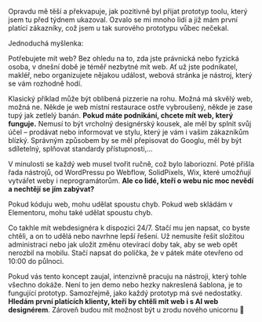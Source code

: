 Opravdu mě těší a překvapuje, jak pozitivně byl přijat prototyp toolu, který jsem tu před týdnem ukazoval.
Ozvalo se mi mnoho lidí a již mám první platící zákazníky, což jsem u tak surového prototypu vůbec nečekal.

Jednoduchá myšlenka:

Potřebujete mít web?
Bez ohledu na to, zda jste právnická nebo fyzická osoba, v dnešní době je téměř nezbytné mít web. Ať už jste podnikatel, makléř, nebo organizujete nějakou událost, webová stránka je nástroj, který se vám rozhodně hodí.

Klasický příklad může být oblíbená pizzerie na rohu.
Možná má skvělý web, možná ne.
Někde je web místní restaurace ostře vybroušený, někde je zase tupý jak zetlelý banán. **Pokud máte podnikání, chcete mít web, který funguje.** Nemusí to být vrcholný designérský kousek, ale měl by splnit svůj účel – prodávat nebo informovat ve stylu, který je vám i vašim zákazníkům blízký. Správným způsobem by se měl přepisovat do Googlu, měl by být sdíletelný, splňovat standardy přístupnosti,... 

V minulosti se každý web musel tvořit ručně, což bylo laboriozní. Poté přišla řada nástrojů, od WordPressu po Webflow, SolidPixels, Wix, které umožňují vytvářet weby i neprogramátorům. **Ale co lidé, kteří o webu nic moc nevědí a nechtějí se jím zabývat?**

Pokud kóduju web, mohu udělat spoustu chyb. Pokud web skládám v Elementoru, mohu také udělat spoustu chyb.

Co takhle mít webdesignéra k dispozici 24/7.
Stačí mu jen napsat, co byste chtěli, a on to udělá nebo navrhne lepší řešení. Už nemusíte řešit složitou administraci nebo jak uložit změnu otevírací doby tak, aby se web opět nerozbil na mobilu. Stačí napsat do políčka, že v pátek máte otevřeno od 10:00 do půlnoci.

Pokud vás tento koncept zaujal, intenzivně pracuju na nástroji, který tohle všechno dokáže.
Není to jen demo nebo hezky nakreslená šablona, je to fungující prototyp. Samozřejmě, jako každý prototyp má své nedostatky. **Hledám první platících klienty, kteří by chtěli mít web i s AI web designérem**. Zároveň budou mít možnost být u zrodu nového unicornu 🦄